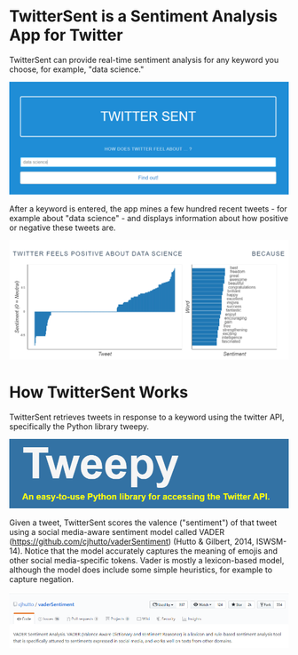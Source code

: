 # TwitterSent is a Sentiment Analysis App for Twitter

TwitterSent can provide real-time sentiment analysis for any keyword you choose, for example, "data science."

![alt text](https://raw.githubusercontent.com/rthorst/TwitterSentiment/master/home_screen.PNG)

After a keyword is entered, the app mines a few hundred recent tweets - for example about "data science" - and displays information about how positive or negative these tweets are. 

![alt text](https://raw.githubusercontent.com/rthorst/TwitterSentiment/master/data%20science.PNG)

# How TwitterSent Works

TwitterSent retrieves tweets in response to a keyword using the twitter API, specifically the Python library tweepy.

![alt text](https://raw.githubusercontent.com/rthorst/TwitterSentiment/master/tweepy.PNG)

Given a tweet, TwitterSent scores the valence ("sentiment") of that tweet using a social media-aware sentiment model called VADER (https://github.com/cjhutto/vaderSentiment) (Hutto & Gilbert, 2014, ISWSM-14). Notice that the model accurately captures the meaning of emojis and other social media-specific tokens. Vader is mostly a lexicon-based model, although the model does include some simple heuristics, for example to capture negation. 

![alt_text](https://raw.githubusercontent.com/rthorst/TwitterSentiment/master/vaderSentiment.PNG)




